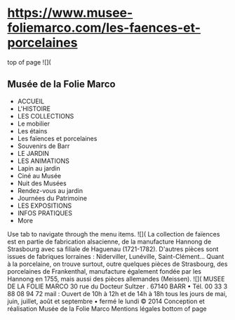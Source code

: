 # https://www.musee-foliemarco.com/les-faences-et-porcelaines

top of page
![](
## Musée de la Folie Marco
 * ACCUEIL
 * L'HISTOIRE
 * LES COLLECTIONS
 * Le mobilier
 * Les étains
 * Les faïences et porcelaines
 * Souvenirs de Barr
 * LE JARDIN
 * LES ANIMATIONS
 * Lapin au jardin
 * Ciné au Musée
 * Nuit des Musées
 * Rendez-vous au jardin
 * Journées du Patrimoine
 * LES EXPOSITIONS
 * INFOS PRATIQUES
 * More

Use tab to navigate through the menu items.
![](
La collection de faïences est en partie de fabrication alsacienne, de la manufacture Hannong de Strasbourg avec sa filiale de Haguenau (1721-1782). D'autres pièces sont issues de fabriques lorraines : Niderviller, Lunéville, Saint-Clément...
Quant à la porcelaine, on trouve surtout, outre quelques pièces de Strasbourg, des porcelaines de Frankenthal, manufacture également fondée par les Hannong en 1755, mais aussi des pièces allemandes (Meissen).
![](
MUSEE DE LA FOLIE MARCO
30 rue du Docteur Sultzer . 67140 BARR • Tél. 00 33 3 88 08 94 72
mail : 
Ouvert de 10h à 12h et de 14h à 18h
tous les jours de mai, juin, juillet, août et septembre • fermé le lundi
© 2014 Conception et réalisation Musée de la Folie Marco
Mentions légales
bottom of page
